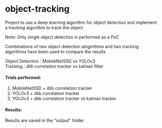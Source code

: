 # object-tracking
 
Project to use a deep learning algorithm for object detection and implement a tracking algorithm to track the object

Note: Only single object detection is performed as a PoC

Combinations of two object detection alogirithms and two tracking algorithms have been used to compare the results

Object Detection : MobileNetSSD vs YOLOv3 <br />
Tracking         : dlib correlation tracker vs kalman filter

#### Trials performed:
1. MobileNetSSD +  dlib correlation tracker
2. YOLOv3 + dlib correlation tracker
3. YOLOv3 + dlib correlation tracker vs kalman tracker

#### Results:
Results are saved in the "output" folder
